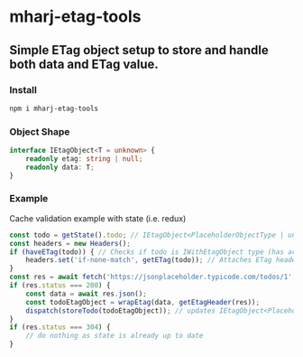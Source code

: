 # mharj-etag-tools

## Simple ETag object setup to store and handle both data and ETag value.

### Install

```bash
npm i mharj-etag-tools
```

### Object Shape

```typescript
interface IEtagObject<T = unknown> {
	readonly etag: string | null;
	readonly data: T;
}
```

### Example

Cache validation example with state (i.e. redux)

```typescript
const todo = getState().todo; // IEtagObject<PlaceholderObjectType | undefined>
const headers = new Headers();
if (haveETag(todo)) { // Checks if todo is IWithEtagObject type (has actual ETag value)
	headers.set('if-none-match', getETag(todo)); // Attaches ETag header from last state
}
const res = await fetch('https://jsonplaceholder.typicode.com/todos/1', {headers});
if (res.status === 200) {
	const data = await res.json();
	const todoEtagObject = wrapEtag(data, getEtagHeader(res));
	dispatch(storeTodo(todoEtagObject)); // updates IEtagObject<PlaceholderObjectType> to state
}
if (res.status === 304) {
	// do nothing as state is already up to date
}
```
